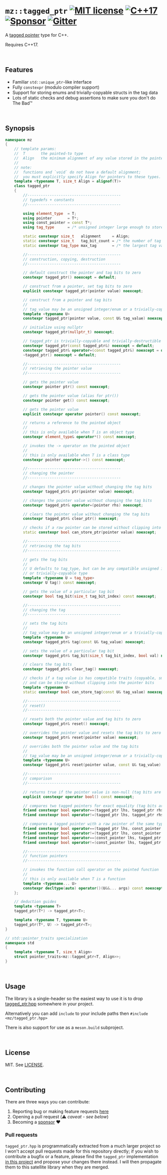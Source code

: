 # `mz::tagged_ptr` [![MIT license](docs/images/badge-license-MIT.svg)](./LICENSE) [![C++17](docs/images/badge-c++17.svg)][cpp_compilers] [![Sponsor](docs/images/badge-sponsor.svg)][sponsor] [![Gitter](docs/images/badge-gitter.svg)][gitter]

A [tagged pointer](https://en.wikipedia.org/wiki/Tagged_pointer) type for C++.

Requires C++17.

<br>

## Features

-   Familiar `std::unique_ptr`-like interface
-   Fully `constexpr` (modulo compiler support)
-   Support for storing enums and trivially-copyable structs in the tag data
-   Lots of static checks and debug assertions to make sure you don't do The Bad™

<br>

## Synopsis

```cpp
namespace mz
{
    // template params:
    //	T		the pointed-to type
    //	Align	the minimum alignment of any value stored in the pointer
    //
    // note:
    //	functions and `void` do not have a default alignment;
    //	you must explicitly specify Align for pointers to these types.
    template <typename T, size_t Align = alignof(T)>
    class tagged_ptr
    {
        //------------------------------------------
        // typedefs + constants
        //------------------------------------------

        using element_type  = T;
        using pointer       = T*;
        using const_pointer = const T*;
        using tag_type      = /* unsigned integer large enough to store the tag bits */;

        static constexpr size_t   alignment     = Align;
        static constexpr size_t   tag_bit_count = /* the number of tag bits that may be stored */;
        static constexpr tag_type max_tag       = /* the largest tag value for this pointer */;

        //------------------------------------------
        // construction, copying, destruction
        //------------------------------------------

        // default construct the pointer and tag bits to zero
        constexpr tagged_ptr() noexcept = default;

        // construct from a pointer, set tag bits to zero
        explicit constexpr tagged_ptr(pointer value) noexcept;

        // construct from a pointer and tag bits
        //
        // tag_value may be an unsigned integer/enum or a trivially-copyable type small enough
        template <typename U>
        constexpr tagged_ptr(pointer value, const U& tag_value) noexcept;

        // initialize using nullptr
        constexpr tagged_ptr(nullptr_t) noexcept;

        // tagged_ptr is trivially-copyable and trivially-destructible
        constexpr tagged_ptr(const tagged_ptr&) noexcept = default;
        constexpr tagged_ptr& operator=(const tagged_ptr&) noexcept = default;
        ~tagged_ptr() noexcept = default;

        //------------------------------------------
        // retrieving the pointer value
        //------------------------------------------

        // gets the pointer value
        constexpr pointer ptr() const noexcept;

        // gets the pointer value (alias for ptr())
        constexpr pointer get() const noexcept;

        // gets the pointer value
        explicit constexpr operator pointer() const noexcept;

        // returns a reference to the pointed object
        //
        // this is only available when T is an object type
        constexpr element_type& operator*() const noexcept;

        // invokes the -> operator on the pointed object
        //
        // this is only available when T is a class type
        constexpr pointer operator->() const noexcept;

        //------------------------------------------
        // changing the pointer
        //------------------------------------------

        // changes the pointer value without changing the tag bits
        constexpr tagged_ptr& ptr(pointer value) noexcept;

        // changes the pointer value without changing the tag bits
        constexpr tagged_ptr& operator=(pointer rhs) noexcept;

        // clears the pointer value without changing the tag bits
        constexpr tagged_ptr& clear_ptr() noexcept;

        // checks if a raw pointer can be stored without clipping into the tag bits
        static constexpr bool can_store_ptr(pointer value) noexcept;

        //------------------------------------------
        // retrieving the tag bits
        //------------------------------------------

        // gets the tag bits
        //
        // U defaults to tag_type, but can be any compatible unsigned integer/enum
        // or trivially-copyable type
        template <typename U = tag_type>
        constexpr U tag() const noexcept;

        // gets the value of a particular tag bit
        constexpr bool tag_bit(size_t tag_bit_index) const noexcept;

        //------------------------------------------
        // changing the tag
        //------------------------------------------

        // sets the tag bits
        //
        // tag_value may be an unsigned integer/enum or a trivially-copyable type small enough
        template <typename U>
        constexpr tagged_ptr& tag(const U& tag_value) noexcept;

        // sets the value of a particular tag bit
        constexpr tagged_ptr& tag_bit(size_t tag_bit_index, bool val) noexcept;

        // clears the tag bits
        constexpr tagged_ptr& clear_tag() noexcept;

        // checks if a tag value is has compatible traits (copyable, small enough, etc.)
        // and can be stored without clipping into the pointer bits
        template <typename U>
        static constexpr bool can_store_tag(const U& tag_value) noexcept;

        //------------------------------------------
        // reset()
        //------------------------------------------

        // resets both the pointer value and tag bits to zero
        constexpr tagged_ptr& reset() noexcept;

        // overrides the pointer value and resets the tag bits to zero
        constexpr tagged_ptr& reset(pointer value) noexcept;

        // overrides both the pointer value and the tag bits
        //
        // tag_value may be an unsigned integer/enum or a trivially-copyable type small enough
        template <typename U>
        constexpr tagged_ptr& reset(pointer value, const U& tag_value) noexcept;

        //------------------------------------------
        // comparison
        //------------------------------------------

        // returns true if the pointer value is non-null (tag bits are ignored)
        explicit constexpr operator bool() const noexcept;

        // compares two tagged pointers for exact equality (tag bits are NOT ignored)
        friend constexpr bool operator==(tagged_ptr lhs, tagged_ptr rhs) noexcept;
        friend constexpr bool operator!=(tagged_ptr lhs, tagged_ptr rhs) noexcept;

        // compares a tagged pointer with a raw pointer of the same type (tag bits are ignored)
        friend constexpr bool operator==(tagged_ptr lhs, const_pointer rhs) noexcept;
        friend constexpr bool operator!=(tagged_ptr lhs, const_pointer rhs) noexcept;
        friend constexpr bool operator==(const_pointer lhs, tagged_ptr rhs) noexcept;
        friend constexpr bool operator!=(const_pointer lhs, tagged_ptr rhs) noexcept;

        //------------------------------------------
        // function pointers
        //------------------------------------------

        // invokes the function call operator on the pointed function
        //
        // this is only available when T is a function
        template <typename... U>
        constexpr decltype(auto) operator()(U&&... args) const noexcept(/*...*/);
    };

    // deduction guides
    template <typename T>
    tagged_ptr(T*) -> tagged_ptr<T>;

    template <typename T, typename U>
    tagged_ptr(T*, U) -> tagged_ptr<T>;
}

// std::pointer_traits specialization
namespace std
{
    template <typename T, size_t Align>
    struct pointer_traits<mz::tagged_ptr<T, Align>>;
}

```

<br>

## Usage

The library is a single-header so the easiest way to use it is to drop [tagged_ptr.hpp] somewhere in your project.

Alternatively you can add `include` to your include paths then `#include <mz/tagged_ptr.hpp>`

There is also support for use as a `meson.build` subproject.

<br>

## License

MIT. See [LICENSE](LICENSE).

<br>

## Contributing

There are three ways you can contribute:

1. Reporting bug or making feature requests [here](https://github.com/marzer/tagged_ptr/issues/new)
2. Opening a pull request (⚠&#xFE0F; _caveat - see below_)
3. Becoming a [sponsor] ❤&#xFE0F;

### Pull requests

`tagged_ptr.hpp` is programmatically extracted from a much larger project so I won't accept pull requests made for this repository directly; if you wish to contribute a bugfix or a feature, please find the `tagged_ptr` implementation [in this project](https://github.com/marzer/muu) and propose your changes there instead. I will then propagate them to this satellite library when they are merged.

[tagged_ptr.hpp]: include/mz/tagged_ptr.hpp
[license]: ./LICENSE
[cpp_compilers]: https://en.cppreference.com/w/cpp/compiler_support
[gitter]: https://gitter.im/marzer/community
[sponsor]: https://github.com/sponsors/marzer
